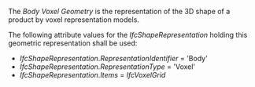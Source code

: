 The _Body Voxel Geometry_ is the representation of the 3D shape of a product by voxel representation models.

The following attribute values for the _IfcShapeRepresentation_ holding this geometric representation shall be used:

* _IfcShapeRepresentation_._RepresentationIdentifier_ = 'Body'
* _IfcShapeRepresentation_._RepresentationType_ = 'Voxel'
* _IfcShapeRepresentation_._Items_ = _IfcVoxelGrid_
